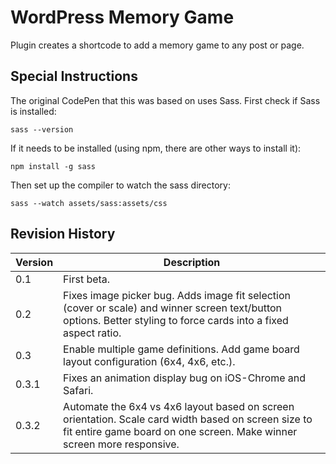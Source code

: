 # WordPress Memory Game

Plugin creates a shortcode to add a memory game to any post or page.

## Special Instructions

The original CodePen that this was based on uses Sass. First check if Sass is installed:

```
sass --version
```

If it needs to be installed (using npm, there are other ways to install it):

```
npm install -g sass
```

Then set up the compiler to watch the sass directory:

```
sass --watch assets/sass:assets/css
```

## Revision History

| Version | Description                                                                                                                                                                   |
| ------- | ----------------------------------------------------------------------------------------------------------------------------------------------------------------------------- |
| 0.1     | First beta.                                                                                                                                                                   |
| 0.2     | Fixes image picker bug. Adds image fit selection (cover or scale) and winner screen text/button options. Better styling to force cards into a fixed aspect ratio.             |
| 0.3     | Enable multiple game definitions. Add game board layout configuration (6x4, 4x6, etc.).                                                                                       |
| 0.3.1   | Fixes an animation display bug on iOS-Chrome and Safari.                                                                                                                      |
| 0.3.2   | Automate the 6x4 vs 4x6 layout based on screen orientation. Scale card width based on screen size to fit entire game board on one screen. Make winner screen more responsive. |
